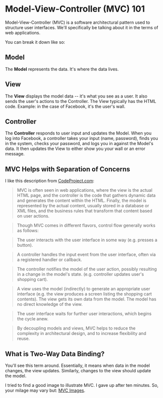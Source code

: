 # Model-View-Controller (MVC) 101

Model-View-Controller (MVC) is a software architectural pattern used to structure user interfaces. We'll specifically be talking about it in the terms of web applications.

You can break it down like so:

## Model

The **Model** represents the data. It's where the data lives.

## View

The **View** displays the model data -- it's what you see as a user. It also sends the user's actions to the Controller. The View typically has the HTML code. Example: in the case of Facebook, it's the user's wall.

## Controller

The **Controller** responds to user input and updates the Model. When you log into Facebook, a controller takes your input (name, password), finds you in the system, checks your password, and logs you in against the Model's data. It then updates the View to either show you your wall or an error message.

## MVC Helps with Separation of Concerns

I like this description from [CodeProject.com](http://www.codeproject.com/Articles/25057/Simple-Example-of-MVC-Model-View-Controller-Design):

>MVC is often seen in web applications, where the view is the actual HTML page, and the controller is the code that gathers dynamic data and generates the content within the HTML. Finally, the model is represented by the actual content, usually stored in a database or XML files, and the business rules that transform that content based on user actions.

>Though MVC comes in different flavors, control flow generally works as follows:

>The user interacts with the user interface in some way (e.g. presses a button).

>A controller handles the input event from the user interface, often via a registered handler or callback.

>The controller notifies the model of the user action, possibly resulting in a change in the model's state. (e.g. controller updates user's shopping cart).

>A view uses the model (indirectly) to generate an appropriate user interface (e.g. the view produces a screen listing the shopping cart contents). The view gets its own data from the model. The model has no direct knowledge of the view.

>The user interface waits for further user interactions, which begins the cycle anew.

>By decoupling models and views, MVC helps to reduce the complexity in architectural design, and to increase flexibility and reuse.

## What is Two-Way Data Binding?

You'll see this term around. Essentially, it means when data in the model changes, the view updates. Similarly, changes to the view should update the model.

I tried to find a good image to illustrate MVC. I gave up after ten minutes. So, your milage may vary but: [MVC Images](https://www.google.com/search?q=mvc+image&biw=1228&bih=637&source=lnms&tbm=isch&sa=X&ved=0ahUKEwjxwbGnwqzLAhUM4iYKHYF9C8IQ_AUIBigB).
